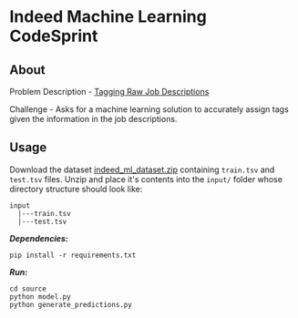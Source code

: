 # Indeed Machine Learning CodeSprint 

## About
Problem Description - [Tagging Raw Job Descriptions](https://www.hackerrank.com/contests/indeed-ml-codesprint-2017/challenges/tagging-raw-job-descriptions)

Challenge - Asks for a machine learning solution to accurately assign tags given the information in the job descriptions.

    
## Usage

Download the dataset [indeed_ml_dataset.zip](https://www.hackerrank.com/external_redirect?to=https://s3.amazonaws.com/hr-testcases-us-east-1/37111/assets/indeed_ml_dataset.zip) containing `train.tsv` and `test.tsv` files. Unzip and place it's contents into the `input/` folder
whose directory structure should look like:

    input 
      |---train.tsv 
      |---test.tsv
      
  
***Dependencies:***

    pip install -r requirements.txt

***Run:***

    cd source
    python model.py
    python generate_predictions.py
